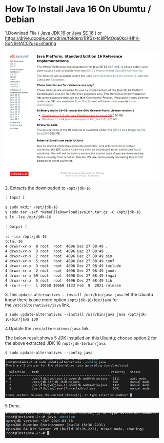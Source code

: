 # How To Install Java 16 On Ubumtu / Debian

1.Download File ( [Java JDK 16 or Java SE 16](https://jdk.java.net/) ) or https://drive.google.com/drive/folders/1j1fSz-tc8lPMOga0kgHHhK-8uN6etAC0?usp=sharing

  

![](./e4d1854b-1cdf-40ad-a905-06468b4c6fd7.jpg)

  

2. Extracts the downloaded to `/opt/jdk-16` 

  

```
[ Input ]

$ sudo mkdir /opt/jdk-16
$ sudo tar -zxf *NameFileDownloadJava16*.tar.gz -C /opt/jdk-16
$ ls -lsa /opt/jdk-16

[ Output ]

ls -lsa /opt/jdk-16
total 36
4 drwxr-xr-x  8 root  root  4096 Dec 27 08:49 .
4 drwxr-xr-x  3 root  root  4096 Dec 27 08:49 ..
4 drwxr-xr-x  2 root  root  4096 Dec 27 08:49 bin
4 drwxr-xr-x  5 root  root  4096 Dec 27 08:49 conf
4 drwxr-xr-x  3 root  root  4096 Dec 27 08:49 include
4 drwxr-xr-x  2 root  root  4096 Dec 27 08:49 jmods
4 drwxr-xr-x 69 root  root  4096 Dec 27 08:49 legal
4 drwxr-xr-x  5 root  root  4096 Dec 27 08:49 lib
4 -rw-r--r--  1 10668 10668 1133 Feb  8  2021 release

```

  

3.This `update-alternatives --install /usr/bin/java java` let the Ubuntu know there is one more option `/opt/jdk-16/bin/java` for the `/etc/alternatives/java` link.

  

```
$ sudo update-alternatives --install /usr/bin/java java /opt/jdk-16/bin/java 100

```

  

  

4.Update the `/etc/alternatives/java` link.

The below result shows 5 JDK installed on this Ubuntu; choose option 2 for the above extracted JDK 16 `/opt/jdk-16/bin/java`.

  

```
$ sudo update-alternatives --config java
```

  

  

![](./7803b2de-b993-4d49-b0d9-38c2b3419671.jpg)  

  

5.Done.

  

![](./eef5fe04-66fb-4e91-8289-7e2877645f10.jpg)
